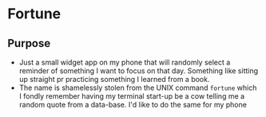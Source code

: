 # Fortune

## Purpose

- Just a small widget app on my phone that will randomly select a reminder of something I want to focus on that day. Something like sitting up straight pr practicing something I learned from a book.
- The name is shamelessly stolen from the UNIX command `fortune` which I fondly remember having my terminal start-up be a cow telling me a random quote from a data-base. I'd like to do the same for my phone

